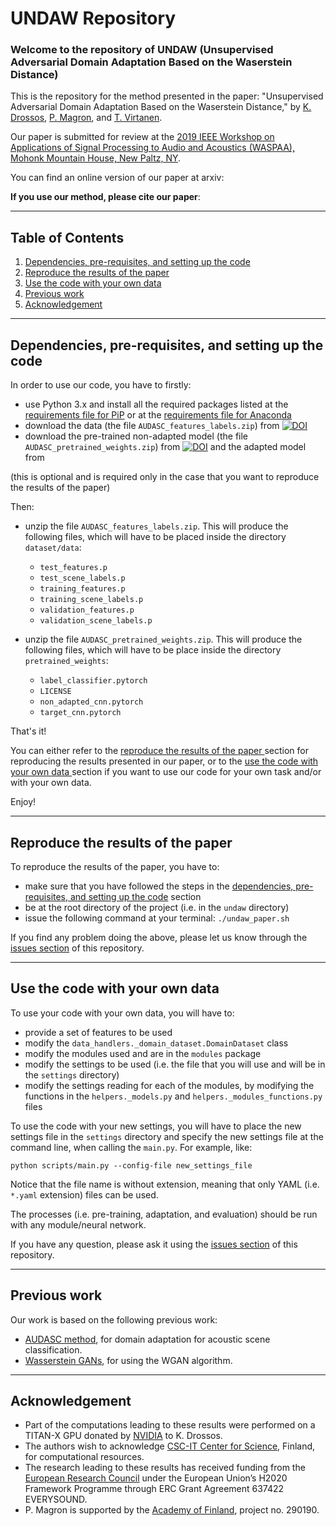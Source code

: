 # UNDAW Repository

### Welcome to the repository of UNDAW (Unsupervised Adversarial Domain Adaptation Based on the Waserstein Distance)

This is the repository for the method presented in the paper: 
"Unsupervised Adversarial Domain Adaptation Based on the Waserstein Distance," 
by [K.
Drossos](https://tutcris.tut.fi/portal/en/persons/konstantinos-drosos(b1070370-5156-4280-b354-6291618bb965).html), 
[P. Magron](http://www.cs.tut.fi/~magron/), and [T. Virtanen](http://www.cs.tut.fi/~tuomasv/). 

Our paper is submitted for review at the [2019 IEEE Workshop on Applications of Signal Processing to Audio 
and Acoustics (WASPAA), Mohonk Mountain House, New Paltz, NY](https://www.waspaa.com/). 

You can find an online version of our paper at arxiv:    

**If you use our method, please cite our paper**: 

---

## Table of Contents

1. [ Dependencies, pre-requisites, and setting up the code ](#dependencies-pre-requisites-and-setting-up-the-code)
2. [ Reproduce the results of the paper ](#reproduce-the-results-of-the-paper)
3. [ Use the code with your own data ](#use-the-code-with-your-own-data)
4. [ Previous work ](#previous-work)
5. [ Acknowledgement ](#acknowledgement)

---

## Dependencies, pre-requisites, and setting up the code
 
In order to use our code, you have to firstly:
 
* use Python 3.x and install all the required packages listed at the
[requirements file for PiP](https://github.com/dr-costas/undaw//blob/master/requirements.txt) or at the
[requirements file for Anaconda](https://github.com/dr-costas/undaw//blob/master/conda_requirements.txt) 
* download the data (the file ``AUDASC_features_labels.zip``) from 
[![DOI](https://zenodo.org/badge/DOI/10.5281/zenodo.1164585.svg)](https://zenodo.org/record/1401995#.W31Zaxx9iK4)
* download the pre-trained non-adapted model (the file ``AUDASC_pretrained_weights.zip``) from 
[![DOI](https://zenodo.org/badge/DOI/10.5281/zenodo.1164585.svg)](https://zenodo.org/record/1401995#.W31Zaxx9iK4) 
and the adapted model from 
 
(this is optional and is required only in the case that you want to reproduce the 
results of the paper)

Then: 
* unzip the file ``AUDASC_features_labels.zip``. This will produce the following files, which
will have to be placed inside the directory ``dataset/data``: 
    * ``test_features.p``
    * ``test_scene_labels.p``
    * ``training_features.p``
    * ``training_scene_labels.p``
    * ``validation_features.p``
    * ``validation_scene_labels.p`` 
    
* unzip the file ``AUDASC_pretrained_weights.zip``. This will produce the following files, which
will have to be place inside the directory ``pretrained_weights``:
    *  ``label_classifier.pytorch``
    * ``LICENSE``
    * ``non_adapted_cnn.pytorch`` 
    * ``target_cnn.pytorch``

That's it! 

You can either refer to the 
[ reproduce the results of the paper ](#reproduce-the-results-of-the-paper) section for 
reproducing the results presented in our paper, or to the
[ use the code with your own data ](#use-the-code-with-your-own-data) section if you want to
use our code for your own task and/or with your own data. 

Enjoy! 

---

## Reproduce the results of the paper

To reproduce the results of the paper, you have to:
* make sure that you have followed the steps in the 
[dependencies, pre-requisites, and setting up the code](#dependencies-pre-requisites-and-setting-up-the-code)
section
* be at the root directory of the project (i.e. in the ``undaw`` directory)
* issue the following command at your terminal: ``./undaw_paper.sh``

If you find any problem doing the above, please let us know through the 
[issues section](https://github.com/dr-costas/undaw/issues) of this
repository. 

---

## Use the code with your own data

To use your code with your own data, you will have to:

* provide a set of features to be used
* modify the ``data_handlers._domain_dataset.DomainDataset`` class
* modify the modules used and are in the ``modules`` package
* modify the settings to be used (i.e. the file that you will use and 
will be in the ``settings`` directory)
* modify the settings reading for each of the modules, by modifying the
functions in the ``helpers._models.py`` and ``helpers._modules_functions.py``
files 

To use the code with your new settings, you will have to place the new settings 
file in the ``settings`` directory and specify the new settings file at the
command line, when calling the ``main.py``. For example, like: 

    python scripts/main.py --config-file new_settings_file

Notice that the file name is without extension, meaning that only YAML
(i.e. `*.yaml` extension) files can be used.  

The processes (i.e. pre-training, adaptation, and evaluation) should be run 
with any module/neural network. 

If you have any question, please ask it using the 
[issues section](https://github.com/dr-costas/undaw/issues) of this
repository.

---

## Previous work

Our work is based on the following previous work: 

* [AUDASC method](https://github.com/shayangharib/AUDASC), for domain adaptation for acoustic scene classification. 
* [Wasserstein GANs](https://github.com/martinarjovsky/WassersteinGAN), for using the WGAN algorithm.

--- 

## Acknowledgement

* Part of the computations leading to these results were performed on a TITAN-X GPU
donated by [NVIDIA](https://www.nvidia.com/en-us/) to K. Drossos. 
* The authors wish to acknowledge [CSC-IT Center for Science](https://www.csc.fi/), 
Finland, for computational resources. 
* The research leading to these results has received funding from the [European Research 
Council](https://erc.europa.eu/) under the European Union’s H2020 Framework Programme 
through ERC Grant Agreement 637422 EVERYSOUND. 
* P. Magron is supported by the [Academy of Finland](http://www.aka.fi/en), project no. 290190.
